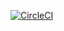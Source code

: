[![CircleCI](https://circleci.com/gh/cpokimon/circleci_monorepo_partial_build/tree/main.svg?style=shield)](https://circleci.com/gh/cpokimon/circleci_monorepo_partial_build/tree/main)
